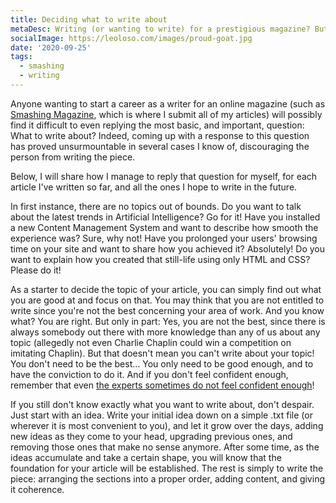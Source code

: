 ```yaml
---
title: Deciding what to write about
metaDesc: Writing (or wanting to write) for a prestigious magazine? But you still don't know what to write about? Here some ideas that have worked for me.
socialImage: https://leoloso.com/images/proud-goat.jpg
date: '2020-09-25'
tags:
  - smashing
  - writing
---
```


Anyone wanting to start a career as a writer for an online magazine (such as [Smashing Magazine](https://www.smashingmagazine.com), which is where I submit all of my articles) will possibly find it difficult to even replying the most basic, and important, question: What to write about? Indeed, coming up with a response to this question has proved unsurmountable in several cases I know of, discouraging the person from writing the piece. 

Below, I will share how I manage to reply that question for myself, for each article I've written so far, and all the ones I hope to write in the future.

In first instance, there are no topics out of bounds. Do you want to talk about the latest trends in Artificial Intelligence? Go for it! Have you installed a new Content Management System and want to describe how smooth the experience was? Sure, why not! Have you prolonged your users' browsing time on your site and want to share how you achieved it? Absolutely! Do you want to explain how you created that still-life using only HTML and CSS? Please do it!

As a starter to decide the topic of your article, you can simply find out what you are good at and focus on that. You may think that you are not entitled to write since you're not the best concerning your area of work. And you know what? You are right. But only in part: Yes, you are not the best, since there is always somebody out there with more knowledge than any of us about any topic (allegedly not even Charlie Chaplin could win a competition on imitating Chaplin). But that doesn't mean you can't write about your topic! You don't need to be the best... You only need to be good enough, and to have the conviction to do it. And if you don't feel confident enough, remember that even [the experts sometimes do not feel confident enough](https://www.smashingmagazine.com/2017/10/confessions-impostor-syndrome/)! 

If you still don't know exactly what you want to write about, don't despair. Just start with an idea. Write your initial idea down on a simple .txt file (or wherever it is most convenient to you), and let it grow over the days, adding new ideas as they come to your head, upgrading previous ones, and removing those ones that make no sense anymore. After some time, as the ideas accumulate and take a certain shape, you will know that the foundation for your article will be established. The rest is simply to write the piece: arranging the sections into a proper order, adding content, and giving it coherence.